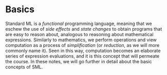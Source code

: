# Basics

Standard ML is a _functional_ programming language, meaning that we eschew the use of _side effects_ and _state changes_ to obtain programs that are easy to reason about, analogous to reasoning about mathematical expressions. Similarly to mathematics, we perform operations and view computation as a process of _simplification_ (or _reduction_, as we will more commonly name it). Seen in this way, computation becomes an elaborate series of expression evaluations, and it is this concept that will permeate the course. In these notes, we will go further in detail about the basic concepts of SML.
